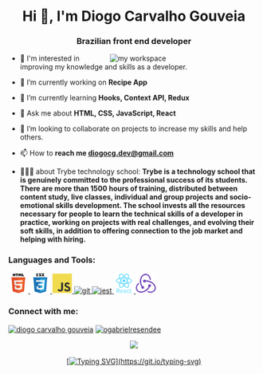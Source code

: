 <h1 align="center">Hi 👋, I'm Diogo Carvalho Gouveia</h1>

<h3 align="center">Brazilian front end developer</h3>

<img align="right" alt="my workspace" width="300px" src="https://c.tenor.com/2uyENRmiUt0AAAAC/coding.gif" />

- 👀 I'm interested in improving my knowledge and skills as a developer.

- 🔭 I’m currently working on **Recipe App**

- 🌱 I’m currently learning **Hooks, Context API, Redux**

- 💬 Ask me about **HTML, CSS, JavaScript, React**

- 💞️ I’m looking to collaborate on projects to increase my skills and help others.

- 📫 How to **reach me diogocg.dev@gmail.com**

- 👨🏼‍🎓 about Trybe technology school: **Trybe is a technology school that is genuinely committed to the professional success of its students. There are more than 1500 hours of training, distributed between content study, live classes, individual and group projects and socio-emotional skills development. The school invests all the resources necessary for people to learn the technical skills of a developer in practice, working on projects with real challenges, and evolving their soft skills, in addition to offering connection to the job market and helping with hiring.**

<h3 align="left">Languages and Tools:</h3>
<p align="left"> 
<a href="https://www.w3.org/html/" target="_blank" rel="noreferrer"> <img src="https://raw.githubusercontent.com/devicons/devicon/master/icons/html5/html5-original-wordmark.svg" alt="html5" width="40" height="40"/> </a>
<a href="https://www.w3schools.com/css/" target="_blank" rel="noreferrer"> <img src="https://raw.githubusercontent.com/devicons/devicon/master/icons/css3/css3-original-wordmark.svg" alt="css3" width="40" height="40"/> </a> 
<a href="https://developer.mozilla.org/en-US/docs/Web/JavaScript" target="_blank" rel="noreferrer"> <img src="https://raw.githubusercontent.com/devicons/devicon/master/icons/javascript/javascript-original.svg" alt="javascript" width="40" height="40"/> </a> <a href="https://git-scm.com/" target="_blank" rel="noreferrer"> <img src="https://www.vectorlogo.zone/logos/git-scm/git-scm-icon.svg" alt="git" width="40" height="40"/> </a> 
<a href="https://jestjs.io" target="_blank" rel="noreferrer"> <img src="https://www.vectorlogo.zone/logos/jestjsio/jestjsio-icon.svg" alt="jest" width="40" height="40"/> </a> 
<a href="https://reactjs.org/" target="_blank" rel="noreferrer"> <img src="https://raw.githubusercontent.com/devicons/devicon/master/icons/react/react-original-wordmark.svg" alt="react" width="40" height="40"/> </a> 
<a href="https://redux.js.org" target="_blank" rel="noreferrer"> <img src="https://raw.githubusercontent.com/devicons/devicon/master/icons/redux/redux-original.svg" alt="redux" width="40" height="40"/> </a> </p>

<h3 align="left">Connect with me:</h3>
<p align="left">
<a href="https://www.linkedin.com/in/diogo-carvalho-gouveia/" target="blank"><img align="center" src="https://raw.githubusercontent.com/rahuldkjain/github-profile-readme-generator/master/src/images/icons/Social/linked-in-alt.svg" alt="diogo carvalho gouveia" height="30" width="40" /></a>
<a href="https://instagram.com/diogocarvgou" target="blank"><img align="center" src="https://raw.githubusercontent.com/rahuldkjain/github-profile-readme-generator/master/src/images/icons/Social/instagram.svg" alt="ogabrielresendee" height="30" width="40" /></a>
</p>

<div align="center">
  <a href="https://github.com/diogo-cg">
  <img height="180em" src="https://github-readme-stats.vercel.app/api?username=diogo-cg&show_icons=true&text_color=ffffff&bg_color=05445E&title_color=75E6DAicon_color=189AB4&&include_all_commits=true&count_private=true"/>
    
[![Typing SVG](https://readme-typing-svg.herokuapp.com?size=20&duration=5000&color=189AB4&center=falso&vCenter=falso&width=650&height=90&lines=I+still+have+a+lot+to+learn,+it's+just+the+beginning!)](https://git.io/typing-svg)

<!---
diogo-cg/diogo-cg is a ✨ special ✨ repository because its `README.md` (this file) appears on your GitHub profile.
You can click the Preview link to take a look at your changes.
--->
